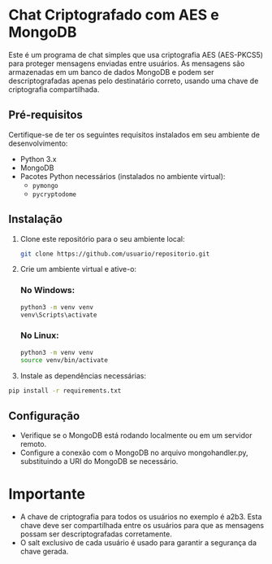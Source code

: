 # Chat Criptografado com AES e MongoDB

Este é um programa de chat simples que usa criptografia AES (AES-PKCS5) para proteger mensagens enviadas entre usuários. As mensagens são armazenadas em um banco de dados MongoDB e podem ser descriptografadas apenas pelo destinatário correto, usando uma chave de criptografia compartilhada.

## Pré-requisitos

Certifique-se de ter os seguintes requisitos instalados em seu ambiente de desenvolvimento:

- Python 3.x
- MongoDB
- Pacotes Python necessários (instalados no ambiente virtual):
  - `pymongo`
  - `pycryptodome`
  
## Instalação

1. Clone este repositório para o seu ambiente local:
   ```bash
   git clone https://github.com/usuario/repositorio.git
   ``` 
2. Crie um ambiente virtual e ative-o:
   ### No Windows:
   ```bash
   python3 -m venv venv
   venv\Scripts\activate
   ```
    ### No Linux:
   ```bash
   python3 -m venv venv
   source venv/bin/activate
   ```
   
3. Instale as dependências necessárias:
 ```bash
pip install -r requirements.txt
 ```
## Configuração
- Verifique se o MongoDB está rodando localmente ou em um servidor remoto.
- Configure a conexão com o MongoDB no arquivo mongohandler.py, substituindo a URI do MongoDB se necessário.

# Importante 
- A chave de criptografia para todos os usuários no exemplo é a2b3. Esta chave deve ser compartilhada entre os usuários para que as mensagens possam ser descriptografadas corretamente.
- O salt exclusivo de cada usuário é usado para garantir a segurança da chave gerada.
